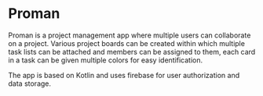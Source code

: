 # Proman

Proman is a project management app where multiple users can collaborate on a project. Various project boards can be created
within which multiple task lists can be attached and members can be assigned to them, each card in a task
can be given multiple colors for easy identification.

The app is based on Kotlin and uses firebase for user authorization and data storage.

